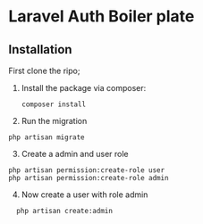 # Laravel Auth Boiler plate

## Installation
First clone the ripo;

1. Install the package via composer:
    ```shell
    composer install
    ```

2. Run the migration
```shell
php artisan migrate
```

3. Create a admin and user role 
```shell
php artisan permission:create-role user
php artisan permission:create-role admin
```
4. Now create a user with role admin
```shell
  php artisan create:admin
```
